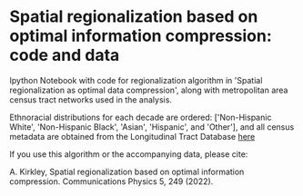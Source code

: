 # Spatial regionalization based on optimal information compression: code and data
Ipython Notebook with code for regionalization algorithm in 'Spatial regionalization as optimal data compression', along with metropolitan area census tract networks used in the analysis.

Ethnoracial distributions for each decade are ordered: ['Non-Hispanic White', 'Non-Hispanic Black', 'Asian', 'Hispanic', and 'Other'], and all census metadata are obtained from the Longitudinal Tract Database [here](https://s4.ad.brown.edu/projects/diversity/researcher/bridging.htm) 

If you use this algorithm or the accompanying data, please cite:

A. Kirkley, Spatial regionalization based on optimal information compression. Communications Physics 5, 249 (2022).
